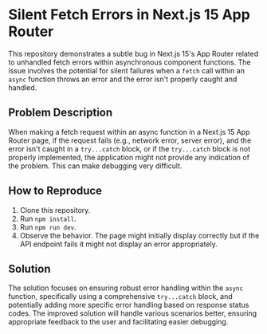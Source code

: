 # Silent Fetch Errors in Next.js 15 App Router

This repository demonstrates a subtle bug in Next.js 15's App Router related to unhandled fetch errors within asynchronous component functions.  The issue involves the potential for silent failures when a `fetch` call within an `async` function throws an error and the error isn't properly caught and handled.

## Problem Description

When making a fetch request within an async function in a Next.js 15 App Router page, if the request fails (e.g., network error, server error), and the error isn't caught in a `try...catch` block, or if the `try...catch` block is not properly implemented, the application might not provide any indication of the problem. This can make debugging very difficult.

## How to Reproduce

1. Clone this repository.
2. Run `npm install`.
3. Run `npm run dev`.
4. Observe the behavior. The page might initially display correctly but if the API endpoint fails it might not display an error appropriately.

## Solution

The solution focuses on ensuring robust error handling within the `async` function, specifically using a comprehensive `try...catch` block, and potentially adding more specific error handling based on response status codes. The improved solution will handle various scenarios better, ensuring appropriate feedback to the user and facilitating easier debugging.
